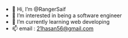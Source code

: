 - 👋 Hi, I’m @RangerSaif
- 👀 I’m interested in being a software engineer
- 🌱 I’m currently learning web developing 
- 📫 email : 21hasan56@gmail.com

<!---
RangerSaif/RangerSaif is a ✨ special ✨ repository because its `README.md` (this file) appears on your GitHub profile.
You can click the Preview link to take a look at your changes.
--->

